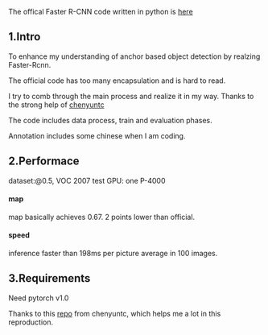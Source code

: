 The offical Faster R-CNN code written in python is [here](https://github.com/rbgirshick/py-faster-rcnn)

## 1.Intro
To enhance my understanding of anchor based object detection by realzing Faster-Rcnn.

The official code has too many encapsulation and is hard to read.

I try to comb through the main process and realize it in my way. Thanks to the strong help of [chenyuntc](https://github.com/chenyuntc/simple-faster-rcnn-pytorch)

The code includes data process, train and evaluation phases.

Annotation includes some chinese when I am coding.

## 2.Performace
dataset:@0.5, VOC 2007 test
GPU: one P-4000

#### map
map basically achieves 0.67. 2 points lower than official.

#### speed
inference faster than 198ms per picture average in 100 images.

## 3.Requirements
Need pytorch v1.0




Thanks to this [repo](https://github.com/chenyuntc/simple-faster-rcnn-pytorch) from chenyuntc, which helps me a lot in this reproduction.
